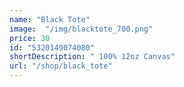 ```yaml
---
name: "Black Tote"
image:  "/img/blacktote_700.png"
price: 30
id: "5320149074080"
shortDescription: " 100% 12oz Canvas"
url: "/shop/black_tote"
---
```


